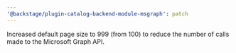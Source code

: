 ```yaml
---
'@backstage/plugin-catalog-backend-module-msgraph': patch
---
```


Increased default page size to 999 (from 100) to reduce the number of calls made to the Microsoft Graph API.
